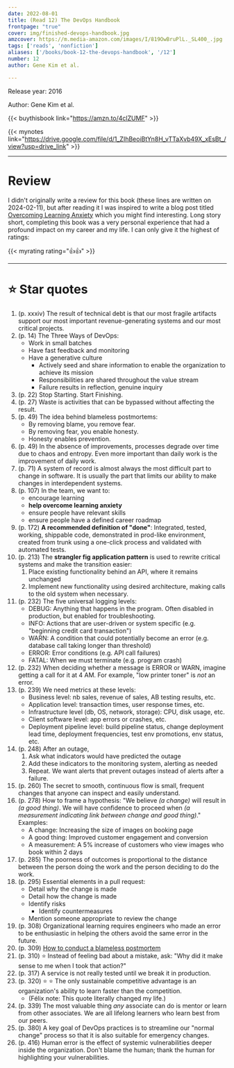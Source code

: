 ```yaml
---
date: 2022-08-01
title: (Read 12) The DevOps Handbook
frontpage: "true"
cover: img/finished-devops-handbook.jpg
amzcover: https://m.media-amazon.com/images/I/819OwBruPlL._SL400_.jpg
tags: ['reads', 'nonfiction']
aliases: ['/books/book-12-the-devops-handbook', '/12']
number: 12
author: Gene Kim et al.

---
```


Release year: 2016

Author: Gene Kim et al.

{{< buythisbook link="https://amzn.to/4clZUMF" >}}

{{< mynotes link="https://drive.google.com/file/d/1_ZIhBeoiBtYn8H_vTTaXvb49X_xEsBt_/view?usp=drive_link" >}}

---

# Review

I didn't originally write a review for this book (these lines are written on 2024-02-11), but after reading it I was
inspired to write a blog post titled [Overcoming Learning
Anxiety](/overcoming-learning-anxiety) which you might find interesting.
Long story short, completing this book was a very personal experience
that had a profound impact on my career and my life. I can only give it
the highest of ratings:

{{< myrating rating="👍👍" >}}

---

# :star: Star quotes

1. (p. xxxiv) The result of technical debt is that our most fragile
   artifacts support our most important revenue-generating systems and
   our most critical projects.
1. (p. 14) The Three Ways of DevOps:
    - Work in small batches
    - Have fast feedback and monitoring
    - Have a generative culture
        - Actively seed and share information to enable the organization
          to achieve its mission
        - Responsibilities are shared throughout the value stream
        - Failure results in reflection, genuine inquiry
1. (p. 22) Stop Starting. Start Finishing.
1. (p. 27) Waste is activities that can be bypassed without affecting
   the result.
1. (p. 49) The idea behind blameless postmortems:
    - By removing blame, you remove fear.
    - By removing fear, you enable honesty.
    - Honesty enables prevention.
1. (p. 49) In the absence of improvements, processes degrade over time
   due to chaos and entropy. Even more important than daily work is the
   improvement of daily work.
1. (p. 71) A system of record is almost always the most difficult part
   to change in software. It is usually the part that limits our ability
   to make changes in interdependent systems.
1. (p. 107) In the team, we want to:
    - encourage learning
    - **help overcome learning anxiety**
    - ensure people have relevant skills
    - ensure people have a defined career roadmap
1. (p. 172) **A recommended definition of "done"**: Integrated, tested,
   working, shippable code, demonstrated in prod-like environment, created from
   trunk using a one-click process and validated with automated tests.
1. (p. 213) The **strangler fig application pattern** is used to rewrite
   critical systems and make the transition easier:
    1. Place existing functionality behind an API, where it remains
       unchanged
    1. Implement new functionality using desired architecture, making
       calls to the old system when necessary.
1. (p. 232) The five universal logging levels:
    - DEBUG: Anything that happens in the program. Often disabled in
      production, but enabled for troubleshooting.
    - INFO: Actions that are user-driven or system specific (e.g.
      "beginning credit card transaction")
    - WARN: A condition that could potentially become an error (e.g.
      database call taking longer than threshold)
    - ERROR: Error conditions (e.g. API call failures)
    - FATAL: When we must terminate (e.g. program crash)
1. (p. 232) When deciding whether a message is ERROR or WARN, imagine
   getting a call for it at 4 AM. For example, "low printer toner" is
   *not* an error.
1. (p. 239) We need metrics at these levels:
    - Business level: nb sales, revenue of sales, AB testing results,
      etc.
    - Application level: transaction times, user response times, etc.
    - Infrastructure level (db, OS, network, storage): CPU, disk usage,
      etc.
    - Client software level: app errors or crashes, etc.
    - Deployment pipeline level: build pipeline status, change
      deployment lead time, deployment frequencies, test env promotions,
      env status, etc.
1. (p. 248) After an outage,
    1. Ask what indicators would have predicted the outage
    1. Add these indicators to the monitoring system, alerting as needed
    1. Repeat. We want alerts that prevent outages instead of alerts
       after a failure.
1. (p. 260) The secret to smooth, continuous flow is small, frequent
   changes that anyone can inspect and easily understand.
1. (p. 278) How to frame a hypothesis: "We believe *(a change)* will
   result in *(a good thing)*. We will have confidence to proceed when
   *(a measurement indicating link between change and good thing)*."
   Examples:
    - A change: Increasing the size of images on booking page
    - A good thing: Improved customer engagement and conversion
    - A measurement: A 5% increase of customers who view images who book
      within 2 days
1. (p. 285) The poorness of outcomes is proportional to the distance
   between the person doing the work and the person deciding to do the
   work.
1. (p. 295) Essential elements in a pull request:
    - Detail why the change is made
    - Detail how the change is made
    - Identify risks
        - Identify countermeasures
    - Mention someone appropriate to review the change
1. (p. 308) Organizational learning requires engineers who made an error
   to be enthusiastic in helping the others avoid the same error in the
   future.
1. (p. 309) [How to conduct a blameless
   postmortem](https://gitlab.com/felleg/blameless-postmortems)
1. (p. 310) :star: Instead of feeling bad about a mistake, ask: "Why did
   it make sense to me when I took that action?"
1. (p. 317) A service is not really tested until we break it in
   production.
1. (p. 320) :star: :star: The only sustainable competitive advantage is an
   organization's ability to learn faster than the competition.
    - (Félix note: This quote literally changed my life.)
1. (p. 339) The most valuable thing *any* associate can do is mentor or
   learn from other associates. We are all lifelong learners who learn
   best from our peers.
1. (p. 380) A key goal of DevOps practices is to streamline our "normal
   change" process so that it is also suitable for emergency changes.
1. (p. 416) Human error is the effect of systemic vulnerabilities deeper
   inside the organization. Don't blame the human; thank the human for
   highlighting your vulnerabilities.
